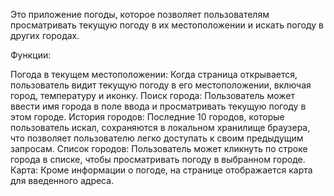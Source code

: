 Это приложение погоды, которое позволяет пользователям просматривать текущую погоду в их местоположении и искать погоду в других городах.

Функции:

Погода в текущем местоположении: Когда страница открывается, пользователь видит текущую погоду в его местоположении, включая город, температуру и иконку.
Поиск города: Пользователь может ввести имя города в поле ввода и просматривать текущую погоду в этом городе.
История городов: Последние 10 городов, которые пользователь искал, сохраняются в локальном хранилище браузера, что позволяет пользователю легко доступать к своим предыдущим запросам.
Список городов: Пользователь может кликнуть по строке города в списке, чтобы просматривать погоду в выбранном городе.
Карта: Кроме информации о погоде, на странице отображается карта для введенного адреса.

